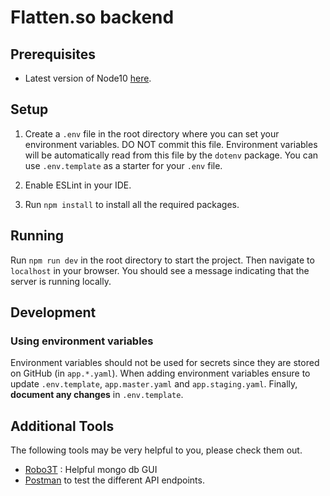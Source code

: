 # Flatten.so backend

## Prerequisites

- Latest version of Node10 [here](https://nodejs.org/en/download/releases/).

## Setup

1. Create a `.env` file in the root directory where you can set your environment variables. DO NOT commit this file.
Environment variables will be automatically read from this file by the `dotenv` package. You can use `.env.template`
as a starter for your `.env` file.

2. Enable ESLint in your IDE.

3. Run `npm install` to install all the required packages.

## Running

Run `npm run dev` in the root directory to start the project. Then navigate to `localhost` in your browser.
You should see a message indicating that the server is running locally.

## Development

### Using environment variables

Environment variables should not be used for secrets since they are stored on GitHub (in `app.*.yaml`).
When adding environment variables ensure to update `.env.template`, `app.master.yaml` and `app.staging.yaml`.
Finally, **document any changes** in `.env.template`.

## Additional Tools

The following tools may be very helpful to you, please check them out.

- [Robo3T](https://robomongo.org/) : Helpful mongo db GUI
- [Postman](https://www.postman.com/) to test the different API endpoints.  
